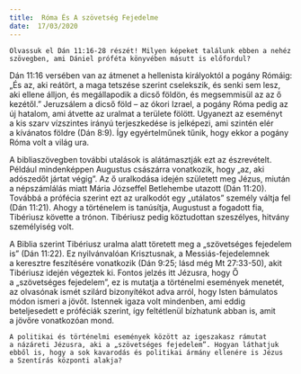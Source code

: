 ```yaml
---
title:  Róma És A szövetség Fejedelme
date:  17/03/2020
---
```


`Olvassuk el Dán 11:16-28 részét! Milyen képeket találunk ebben a nehéz szövegben, ami Dániel próféta könyvében másutt is előfordul?`

Dán 11:16 versében van az átmenet a hellenista királyoktól a pogány Rómáig: „És az, aki reátört, a maga tetszése szerint cselekszik, és senki sem lesz, aki ellene álljon, és megállapodik a dicső földön, és megsemmisül az az ő kezétől.” Jeruzsálem a dicső föld – az ókori Izrael, a pogány Róma pedig az új hatalom, ami átvette az uralmat a területe fölött. Ugyanezt az eseményt a kis szarv vízszintes irányú terjeszkedése is jelképezi, ami szintén elér a kívánatos földre (Dán 8:9). Így egyértelműnek tűnik, hogy ekkor a pogány Róma volt a világ ura.

A bibliaszövegben további utalások is alátámasztják ezt az észrevételt. Például mindenképpen Augustus császárra vonatkozik, hogy „az, aki adószedőt jártat végig”. Az ő uralkodása idején született meg Jézus, miután a népszámlálás miatt Mária Józseffel Betlehembe utazott (Dán 11:20). Továbbá a prófécia szerint ezt az uralkodót egy „utálatos” személy váltja fel (Dán 11:21). Ahogy a történelem is tanúsítja, Augustust a fogadott fia, Tibériusz követte a trónon. Tibériusz pedig köztudottan szeszélyes, hitvány személyiség volt.

A Biblia szerint Tibériusz uralma alatt töretett meg a „szövetséges fejedelem is” (Dán 11:22). Ez nyilvánvalóan Krisztusnak, a Messiás-fejedelemnek a keresztre feszítésére vonatkozik (Dán 9:25; lásd még Mt 27:33-50), akit Tibériusz idején végeztek ki. Fontos jelzés itt Jézusra, hogy Ő a „szövetséges fejedelem”, ez is mutatja a történelmi események menetét, az olvasónak ismét szilárd bizonyítékot adva arról, hogy Isten bámulatos módon ismeri a jövőt. Istennek igaza volt mindenben, ami eddig beteljesedett e próféciák szerint, így feltétlenül bízhatunk abban is, amit a jövőre vonatkozóan mond.

`A politikai és történelmi események között az igeszakasz rámutat a názáreti Jézusra, aki a „szövetséges fejedelem”. Hogyan láthatjuk ebből is, hogy a sok kavarodás és politikai ármány ellenére is Jézus a Szentírás központi alakja?`
